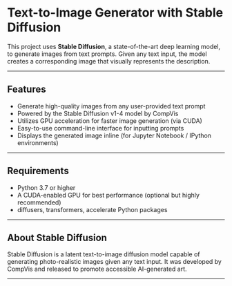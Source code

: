 # Text-to-Image Generator with Stable Diffusion

This project uses **Stable Diffusion**, a state-of-the-art deep learning model, to generate images from text prompts. Given any text input, the model creates a corresponding image that visually represents the description.

---

## Features

- Generate high-quality images from any user-provided text prompt
- Powered by the Stable Diffusion v1-4 model by CompVis
- Utilizes GPU acceleration for faster image generation (via CUDA)
- Easy-to-use command-line interface for inputting prompts
- Displays the generated image inline (for Jupyter Notebook / IPython environments)

---

## Requirements

- Python 3.7 or higher
- A CUDA-enabled GPU for best performance (optional but highly recommended)
- diffusers, transformers, accelerate Python packages

---

## About Stable Diffusion

Stable Diffusion is a latent text-to-image diffusion model capable of generating photo-realistic images given any text input. It was developed by CompVis and released to promote accessible AI-generated art.

---

